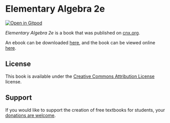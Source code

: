 # Elementary Algebra 2e

[![Open in Gitpod](https://gitpod.io/button/open-in-gitpod.svg)](https://gitpod.io/from-referrer/)

_Elementary Algebra 2e_ is a book that was published on [cnx.org](https://cnx.org/).

An ebook can be downloaded [here](https://github.com/cnx-user-books/cnxbook-elementary-algebra-2e-draft/releases/latest), and the book can be viewed online [here](https://github.com/cnx-user-books/cnxbook-elementary-algebra-2e-draft/releases/latest).

## License
This book is available under the [Creative Commons Attribution License](./LICENSE) license.

## Support
If you would like to support the creation of free textbooks for students, your [donations are welcome](https://riceconnect.rice.edu/donation/support-openstax-banner).
